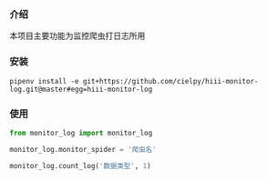 ### 介绍

本项目主要功能为监控爬虫打日志所用

### 安装

```
pipenv install -e git+https://github.com/cielpy/hiii-monitor-log.git@master#egg=hiii-monitor-log
```

### 使用

```python
from monitor_log import monitor_log

monitor_log.monitor_spider = '爬虫名'

monitor_log.count_log('数据类型', 1)
```

